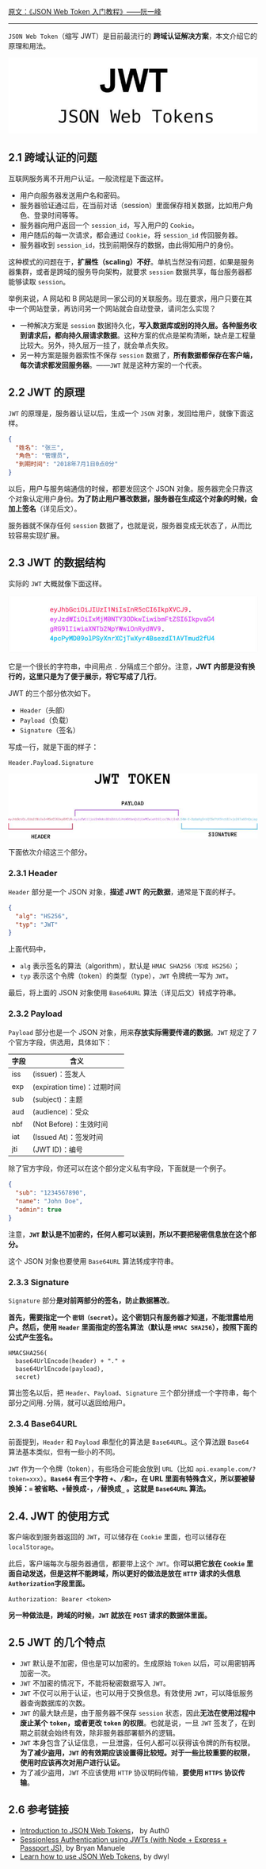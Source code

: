 [原文：《JSON Web Token 入门教程》——阮一峰](https://www.ruanyifeng.com/blog/2018/07/json_web_token-tutorial.html)

---


`JSON Web Token`（缩写 JWT）是目前最流行的 **跨域认证解决方案**，本文介绍它的原理和用法。

![](pics/2-1.jpg)


## 2.1 跨域认证的问题

互联网服务离不开用户认证。一般流程是下面这样。

* 用户向服务器发送用户名和密码。
* 服务器验证通过后，在当前对话（session）里面保存相关数据，比如用户角色、登录时间等等。
* 服务器向用户返回一个 `session_id`，写入用户的 `Cookie`。
* 用户随后的每一次请求，都会通过 `Cookie`，将 `session_id` 传回服务器。
* 服务器收到 `session_id`，找到前期保存的数据，由此得知用户的身份。

这种模式的问题在于，**扩展性（scaling）不好**。单机当然没有问题，如果是服务器集群，或者是跨域的服务导向架构，就要求 `session` 数据共享，每台服务器都能够读取 `session`。

举例来说，A 网站和 B 网站是同一家公司的关联服务。现在要求，用户只要在其中一个网站登录，再访问另一个网站就会自动登录，请问怎么实现？

* 一种解决方案是 `session` 数据持久化，**写入数据库或别的持久层。各种服务收到请求后，都向持久层请求数据**。这种方案的优点是架构清晰，缺点是工程量比较大。另外，持久层万一挂了，就会单点失败。
* 另一种方案是服务器索性不保存 `session` 数据了，**所有数据都保存在客户端，每次请求都发回服务器**。——`JWT` 就是这种方案的一个代表。

## 2.2 JWT 的原理

`JWT` 的原理是，服务器认证以后，生成一个 `JSON` 对象，发回给用户，就像下面这样。

```json
{
  "姓名": "张三",
  "角色": "管理员",
  "到期时间": "2018年7月1日0点0分"
}
```

以后，用户与服务端通信的时候，都要发回这个 JSON 对象。服务器完全只靠这个对象认定用户身份。**为了防止用户篡改数据，服务器在生成这个对象的时候，会加上签名**（详见后文）。

服务器就不保存任何 `session` 数据了，也就是说，服务器变成无状态了，从而比较容易实现扩展。

## 2.3 JWT 的数据结构

实际的 `JWT` 大概就像下面这样。

![](pics/2-2-jwt示例.jpg)

它是一个很长的字符串，中间用点 `.` 分隔成三个部分。注意，**JWT 内部是没有换行的，这里只是为了便于展示，将它写成了几行**。

JWT 的三个部分依次如下。

* `Header`（头部）
* `Payload`（负载）
* `Signature`（签名）

写成一行，就是下面的样子：

```
Header.Payload.Signature
```

![](pics/2-3-JWT组成.jpg)

下面依次介绍这三个部分。

### 2.3.1 Header

`Header` 部分是一个 JSON 对象，**描述 JWT 的元数据**，通常是下面的样子。

```json
{
  "alg": "HS256",
  "typ": "JWT"
}
```

上面代码中，

* `alg` 表示签名的算法（algorithm），默认是 `HMAC SHA256（写成 HS256）`；
* `typ` 表示这个令牌（token）的类型（type），`JWT` 令牌统一写为 `JWT`。

最后，将上面的 JSON 对象使用 `Base64URL` 算法（详见后文）转成字符串。

### 2.3.2 Payload

`Payload` 部分也是一个 JSON 对象，用来**存放实际需要传递的数据**。`JWT` 规定了 7 个官方字段，供选用，具体如下：

字段|含义
---|---
iss | (issuer)：签发人
exp | (expiration time)：过期时间
sub | (subject)：主题
aud | (audience)：受众
nbf | (Not Before)：生效时间
iat | (Issued At)：签发时间
jti | (JWT ID)：编号

除了官方字段，你还可以在这个部分定义私有字段，下面就是一个例子。

```json
{
  "sub": "1234567890",
  "name": "John Doe",
  "admin": true
}
```

注意，**`JWT` 默认是不加密的，任何人都可以读到，所以不要把秘密信息放在这个部分。**

这个 JSON 对象也要使用 `Base64URL` 算法转成字符串。

### 2.3.3 Signature

`Signature` 部分**是对前两部分的签名，防止数据篡改**。

**首先，需要指定一个 `密钥（secret`）。这个密钥只有服务器才知道，不能泄露给用户。然后，使用 `Header` 里面指定的签名算法（默认是 `HMAC SHA256`），按照下面的公式产生签名。**

```
HMACSHA256(
  base64UrlEncode(header) + "." +
  base64UrlEncode(payload),
  secret)
```  
  
算出签名以后，把 `Header`、`Payload`、`Signature` 三个部分拼成一个字符串，每个部分之间用`.`分隔，就可以返回给用户。

### 2.3.4 Base64URL

前面提到，`Header` 和 `Payload` 串型化的算法是 `Base64URL`。这个算法跟 `Base64` 算法基本类似，但有一些小的不同。

`JWT` 作为一个令牌（token），有些场合可能会放到 `URL`（比如 `api.example.com/?token=xxx`）。**`Base64` 有三个字符 `+`、`/`和`=`，在 URL 里面有特殊含义，所以要被替换掉：`=` 被省略、`+`替换成`-`，`/`替换成`_` 。这就是 `Base64URL` 算法。**

## 2.4. JWT 的使用方式

客户端收到服务器返回的 `JWT`，可以储存在 `Cookie` 里面，也可以储存在 `localStorage`。

此后，客户端每次与服务器通信，都要带上这个 `JWT`。你**可以把它放在 `Cookie` 里面自动发送，但是这样不能跨域，所以更好的做法是放在 `HTTP` 请求的头信息 `Authorization`字段里面。**

```
Authorization: Bearer <token>
```

**另一种做法是，跨域的时候，`JWT` 就放在 `POST` 请求的数据体里面。**

## 2.5 JWT 的几个特点

* `JWT` 默认是不加密，但也是可以加密的。生成原始 `Token` 以后，可以用密钥再加密一次。
* `JWT` 不加密的情况下，不能将秘密数据写入 `JWT`。
* `JWT` 不仅可以用于认证，也可以用于交换信息。有效使用 `JWT`，可以降低服务器查询数据库的次数。
* `JWT` 的最大缺点是，由于服务器不保存 `session` 状态，因此**无法在使用过程中废止某个 `token`，或者更改 `token` 的权限**。也就是说，一旦 `JWT` 签发了，在到期之前就会始终有效，除非服务器部署额外的逻辑。
* `JWT` 本身包含了认证信息，一旦泄露，任何人都可以获得该令牌的所有权限。**为了减少盗用，`JWT` 的有效期应该设置得比较短。对于一些比较重要的权限，使用时应该再次对用户进行认证。**
* 为了减少盗用，`JWT` 不应该使用 `HTTP` 协议明码传输，**要使用 `HTTPS` 协议传输**。

## 2.6 参考链接

* [Introduction to JSON Web Tokens](https://jwt.io/introduction/)， by Auth0
* [Sessionless Authentication using JWTs (with Node + Express + Passport JS)](https://medium.com/@bryanmanuele/sessionless-authentication-withe-jwts-with-node-express-passport-js-69b059e4b22c), by Bryan Manuele
* [Learn how to use JSON Web Tokens](https://github.com/dwyl/learn-json-web-tokens/blob/master/README.md), by dwyl
